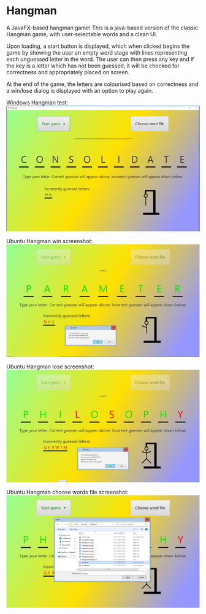 # Hangman
A JavaFX-based hangman game!
This is a java-based version of the classic Hangman game, with user-selectable words and a clean UI.

Upon loading, a start button is displayed, which when clicked begins the game by showing the user an empty word stage with lines representing each unguessed letter in the word.
The user can then press any key and if the key is a letter which has not been guessed, it will be checked for correctness and appropriately placed on screen.


At the end of the game, the letters are colourised based on correctness and a win/lose dialog is displayed with an option to play again.

Windows Hangman test:
![Windows Hangman screenshot](./windows_hangman_test.png)

Ubuntu Hangman win screenshot:
![Ubuntu Hangman win screenshot](./ubuntu_hangman_win_test.png)

Ubuntu Hangman lose screenshot:
![Ubuntu Hangman lose screenshot](./ubuntu_hangman_lose_test.png)

Ubuntu Hangman choose words file screenshot:
![Ubuntu Hangman choose words file screenshot](./ubuntu_hangman_choose_words_file_test.png)
